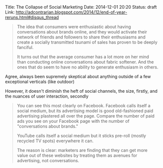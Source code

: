 Title: The Collapse of Social Marketing
Date: 2014-12-01 20:20
Status: draft
Link: http://adcontrarian.blogspot.com/2014/12/end-of-year-reruns.html#disqus_thread

> The idea that consumers were enthusiastic about having conversations about brands online, and
> they would activate their network of friends and followers to share their enthusiasms and create
> a socially transmitted tsunami of sales has proven to be deeply fanciful.
>
> It turns out that the average consumer has a lot more on her mind than conducting online
> conversations about fabric softener. And the ones that do seem to have no ability to generate
> enthusiasm in others.

Agree, always been supremely skeptical about anything outside of a few exceptional verticals (like outdoor)

However, it doesn't diminish the heft of social channels, the size, firstly, and the nuances of user interaction, secondly

> You can see this most clearly on Facebook. Facebook calls itself a social medium, but its advertising model is good old-fashioned paid advertising plastered all over the page. Compare the number of paid ads you see on your Facebook page with the number of "conversations about brands." 
>
> YouTube calls itself a social medium but it sticks pre-roll (mostly recycled TV spots) everywhere it can. 
>
> The reason is clear: marketers are finding that they can get more value out of these websites by treating them as avenues for advertising, not conversations.

